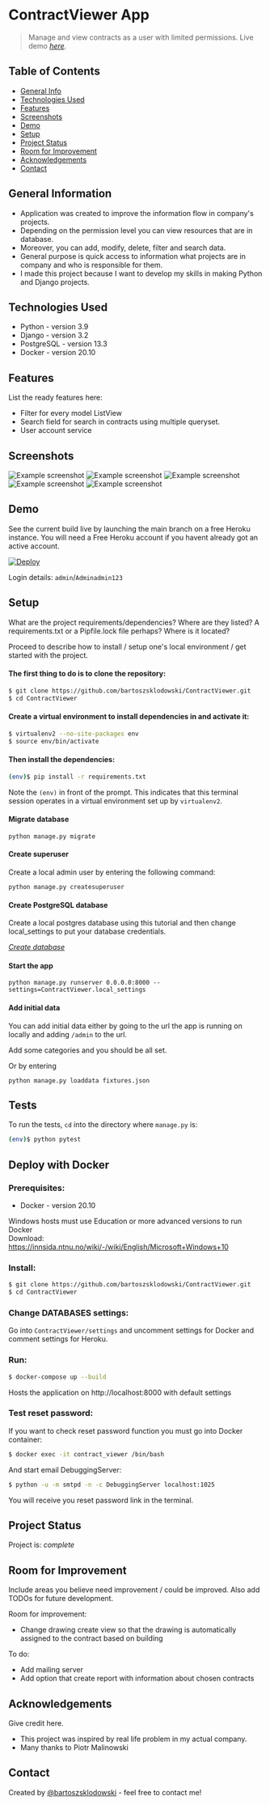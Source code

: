 # ContractViewer App
> Manage and view contracts as a user with limited permissions.
> Live demo [_here_](https://contract-viewer.herokuapp.com/). <!-- If you have the project hosted somewhere, include the link here. -->

## Table of Contents
* [General Info](#general-information)
* [Technologies Used](#technologies-used)
* [Features](#features)
* [Screenshots](#screenshots)
* [Demo](#demo)
* [Setup](#setup)
* [Project Status](#project-status)
* [Room for Improvement](#room-for-improvement)
* [Acknowledgements](#acknowledgements)
* [Contact](#contact)
<!-- * [License](#license) -->


## General Information
- Application was created to improve the information flow in company's projects. 
- Depending on the permission level you can view resources that are in database.
- Moreover, you can add, modify, delete, filter and search data.
- General purpose is quick access to information what projects are in company and who is responsible for them.
- I made this project because I want to develop my skills in making Python and Django projects.

<!-- You don't have to answer all the questions - just the ones relevant to your project. -->


## Technologies Used
- Python - version 3.9
- Django - version 3.2
- PostgreSQL - version 13.3
- Docker - version 20.10


## Features
List the ready features here:
- Filter for every model ListView
- Search field for search in contracts using multiple queryset.
- User account service


## Screenshots
![Example screenshot](./github_images/contracts.png)
![Example screenshot](./github_images/add_personal_data.png)
![Example screenshot](./github_images/addresses_list_view.png)
![Example screenshot](./github_images/all_data.png)
![Example screenshot](./github_images/search_view.png)
<!-- If you have screenshots you'd like to share, include them here. -->

## Demo

See the current build live by launching the main branch on a free Heroku instance. You will need a Free Heroku account if you havent already got an active account.

[![Deploy](https://www.herokucdn.com/deploy/button.svg)](https://www.heroku.com/deploy?template=https://github.com/bartoszsklodowski/ContractViewer)

Login details: `admin`/`Adminadmin123`

## Setup

What are the project requirements/dependencies? Where are they listed? A requirements.txt or a Pipfile.lock file perhaps? Where is it located?

Proceed to describe how to install / setup one's local environment / get started with the project.

#### The first thing to do is to clone the repository:

```sh
$ git clone https://github.com/bartoszsklodowski/ContractViewer.git
$ cd ContractViewer
```

#### Create a virtual environment to install dependencies in and activate it:

```sh
$ virtualenv2 --no-site-packages env
$ source env/bin/activate
```

#### Then install the dependencies:

```sh
(env)$ pip install -r requirements.txt
```
Note the `(env)` in front of the prompt. This indicates that this terminal
session operates in a virtual environment set up by `virtualenv2`.

#### Migrate database

`python manage.py migrate`


#### Create superuser

Create a local admin user by entering the following command:

`python manage.py createsuperuser`

#### Create PostgreSQL database

Create a local postgres database using this tutorial and then change local_settings to put your database credentials.

[_Create database_](https://www.postgresqltutorial.com/postgresql-create-database/)

#### Start the app

`python manage.py runserver 0.0.0.0:8000 --settings=ContractViewer.local_settings`

#### Add initial data

You can add initial data either by going to the url the app is running on locally and adding `/admin` to the url.

Add some categories and you should be all set.

Or by entering 

`python manage.py loaddata fixtures.json`

## Tests

To run the tests, `cd` into the directory where `manage.py` is:
```sh
(env)$ python pytest
```

## Deploy with Docker

### Prerequisites:

- Docker - version 20.10

Windows hosts must use Education or more advanced versions to run Docker \
Download: https://innsida.ntnu.no/wiki/-/wiki/English/Microsoft+Windows+10

### Install:

```sh
$ git clone https://github.com/bartoszsklodowski/ContractViewer.git
$ cd ContractViewer
```

### Change DATABASES settings:

Go into `ContractViewer/settings` and uncomment settings for Docker and comment settings for Heroku.

### Run:

```sh
$ docker-compose up --build
```
Hosts the application on http://localhost:8000 with default settings

### Test reset password:

If you want to check reset password function you must go into Docker container:
```sh
$ docker exec -it contract_viewer /bin/bash
```

And start email DebuggingServer:
```sh
$ python -u -m smtpd -n -c DebuggingServer localhost:1025
```
You will receive you reset password link in the terminal.

[comment]: <> (## Technology)

[comment]: <> (- **deployment** Docker)

[comment]: <> (- **web** Nginx)

[comment]: <> (- **database** Postgre SQL)

[comment]: <> (- **backend** Django 3 with Django REST framework)

[comment]: <> (- **application** )

[comment]: <> (    - **browser** - HTML5/CSS/JS, Bootstrap v5 &#40;no jQuery dependency&#41;)

[comment]: <> (    - **mobile** Apache Cordova &#40;uses same website&#41;)

[comment]: <> (- **authentication** JWT)


[comment]: <> (## Code and structure)

[comment]: <> (.gitlab-ci.yml - gitlab ci)

[comment]: <> (requirements.txt - Python requirements)

[comment]: <> (package.json - Some node.js requirements, this is needed for cordova)

[comment]: <> (- **secfit/** django project folder containing the project modules)

[comment]: <> (  - **<application_name>/** - generic structure of a django application)

[comment]: <> (    - **admins.py** - file contaning definitions to connect models to the django admin panel)

[comment]: <> (    - **urls.py** - contains mapping between urls and views)

[comment]: <> (    - **models.py** - contains data models)

[comment]: <> (    - **permissions.py** - contains custom permissions that govern access)

[comment]: <> (    - **serializers.py** - contains serializer definitions for sending data between backend and frontend)

[comment]: <> (    - **parsers.py** - contains custom parsers for parsing the body of HTTP requests)

[comment]: <> (    - **tests/** - contains tests for the module. [View Testing in Django]&#40;https://docs.djangoproject.com/en/2.1/topics/testing/&#41; for more.)

[comment]: <> (    - **views.py** - Controller in MVC. Methods for rendering and accepting user data)

[comment]: <> (    - **forms.py**  -  definitions of forms. Used to render html forms and verify user input)

[comment]: <> (    - **settings.py** - Contains important settings at the application and/or project level)

[comment]: <> (    - **Procfile** - Procfile for backend heroku deployment)

[comment]: <> (  - **media/** - directory for file uploads &#40;need to commit it for heroku&#41;)

[comment]: <> (  - **comments/** - application handling user comments and reactions)

[comment]: <> (  - **secfit/** - The projects main module containing project-level settings.)

[comment]: <> (  - **users/** - application handling users and requests)

[comment]: <> (  - **workouts/** - application handling exercises and workouts)

[comment]: <> (  - **manage.py** - entry point for running the project.)

[comment]: <> (  - **seed.json** - contains seed data for the project to get it up and running quickly &#40;coming soon&#41;)



[comment]: <> (## Usage)

[comment]: <> (How does one go about using it?)

[comment]: <> (Provide various use cases and code examples here.)

[comment]: <> (`write-your-code-here`)


## Project Status
Project is: _complete_ 

## Room for Improvement
Include areas you believe need improvement / could be improved. Also add TODOs for future development.

Room for improvement:
- Change drawing create view so that the drawing is automatically assigned to the contract based on building

To do:
- Add mailing server
- Add option that create report with information about chosen contracts


## Acknowledgements
Give credit here.
- This project was inspired by real life problem in my actual company.
- Many thanks to Piotr Malinowski


## Contact
Created by [@bartoszsklodowski](https://linkedin.com/in/bartosz-skłodowski) - feel free to contact me!


<!-- Optional -->
<!-- ## License -->
<!-- This project is open source and available under the [... License](). -->

<!-- You don't have to include all sections - just the one's relevant to your project -->
